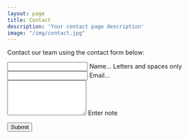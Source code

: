 ```yaml
---
layout: page
title: Contact
description: 'Your contact page description'
image: "/img/contact.jpg"
---
```



<div class="mdl-card__supporting-text">
  <p>Contact our team using the contact form below:</p>
  <form action="https://formspree.io/email@example.com" method="POST" class="form-contact">
      <div class="mdl-textfield mdl-js-textfield mdl-textfield--floating-label">
          <input class="mdl-textfield__input" pattern="[A-Z,a-z, ]*" type="text" id="Name" name="name">
          <label class="mdl-textfield__label" for="Name">Name...</label>
          <span class="mdl-textfield__error">Letters and spaces only</span>
      </div>
      <div class="mdl-textfield mdl-js-textfield mdl-textfield--floating-label">
          <input class="mdl-textfield__input" type="text" id="Email" name="_replyto">
          <label class="mdl-textfield__label" for="Email">Email...</label>
      </div>
      <div class="mdl-textfield mdl-js-textfield mdl-textfield--floating-label">
          <textarea class="mdl-textfield__input" type="text" rows="5" id="note" name="message"></textarea>
          <label class="mdl-textfield__label" for="note">Enter note</label>
      </div>
      <p>
          <button class="mdl-button mdl-js-button mdl-button--raised mdl-js-ripple-effect mdl-button--accent" type="submit">
              Submit
          </button>
      </p>
  </form>
</div>